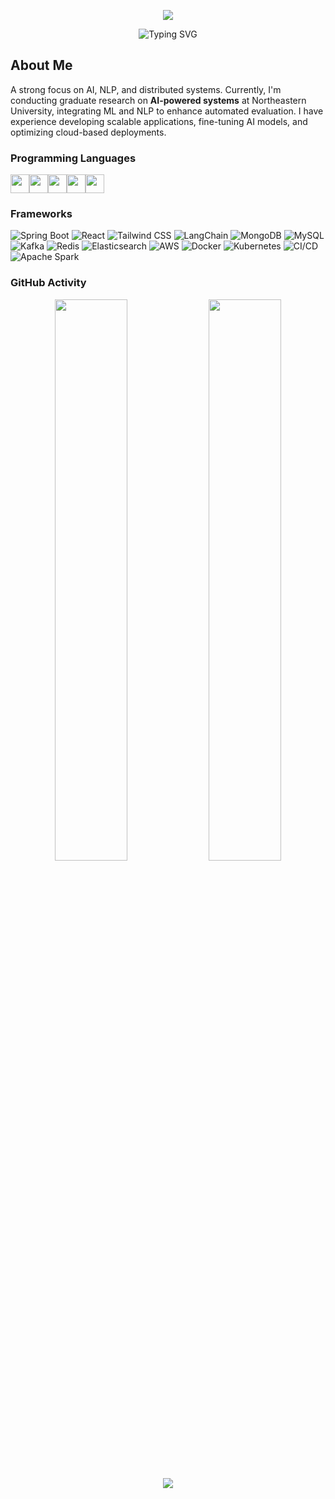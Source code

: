<!-- slogan -->
<p align="center">
  <img src="https://capsule-render.vercel.app/api?type=waving&color=0:ff3c00,100:6e00ff&height=200&section=header&text=Hi%20There!%20I'm%20Sixia%20Sun&fontSize=40&fontColor=ffffff" />
</p>

<!-- animation -->
<p align="center">
  <img src="https://readme-typing-svg.herokuapp.com?font=Press+Start+2P&size=15&pause=1000&color=4B4B4B&center=true&vCenter=true&width=800&lines=AI+%7C+NLP+%7C+Distributed+Systems;LLM+Fine-tuning+%2B+Scalable+Infra;Flask+%2B+Kafka+%2B+Redis;DynamoDB+%2B+Spark+%2B+React" alt="Typing SVG" />
</p>

## About Me
A strong focus on AI, NLP, and distributed systems. Currently, I'm conducting graduate research on **AI-powered systems** at Northeastern University, integrating ML and NLP to enhance automated evaluation. I have experience developing scalable applications, fine-tuning AI models, and optimizing cloud-based deployments.

### Programming Languages  
<p align="left">
  <img src="https://cdn.jsdelivr.net/gh/devicons/devicon/icons/python/python-original.svg" width="30" height="30"/><img src="https://cdn.jsdelivr.net/gh/devicons/devicon/icons/javascript/javascript-original.svg" width="30" height="30"/><img src="https://cdn.jsdelivr.net/gh/devicons/devicon/icons/typescript/typescript-original.svg" width="30" height="30"/><img src="https://cdn.jsdelivr.net/gh/devicons/devicon/icons/java/java-original.svg" width="30" height="30"/><img src="https://cdn.jsdelivr.net/gh/devicons/devicon/icons/go/go-original.svg" width="30" height="30"/>
</p>

### Frameworks  
![Spring Boot](https://img.shields.io/badge/Spring_Boot-6DB33F?style=for-the-badge&logo=spring-boot&logoColor=white)  ![React](https://img.shields.io/badge/React-20232A?style=for-the-badge&logo=react&logoColor=61DAFB)  ![Tailwind CSS](https://img.shields.io/badge/Tailwind_CSS-38B2AC?style=for-the-badge&logo=tailwind-css&logoColor=white)  ![LangChain](https://img.shields.io/badge/LangChain-0052CC?style=for-the-badge&logo=ai&logoColor=white) ![MongoDB](https://img.shields.io/badge/MongoDB-47A248?style=for-the-badge&logo=mongodb&logoColor=white)  ![MySQL](https://img.shields.io/badge/MySQL-4479A1?style=for-the-badge&logo=mysql&logoColor=white)  ![Kafka](https://img.shields.io/badge/Apache_Kafka-231F20?style=for-the-badge&logo=apache-kafka&logoColor=white)  ![Redis](https://img.shields.io/badge/Redis-DC382D?style=for-the-badge&logo=redis&logoColor=white) ![Elasticsearch](https://img.shields.io/badge/Elasticsearch-005571?style=for-the-badge&logo=elasticsearch&logoColor=white) ![AWS](https://img.shields.io/badge/AWS-232F3E?style=for-the-badge&logo=amazon-aws&logoColor=white) ![Docker](https://img.shields.io/badge/Docker-2496ED?style=for-the-badge&logo=docker&logoColor=white) ![Kubernetes](https://img.shields.io/badge/Kubernetes-326CE5?style=for-the-badge&logo=kubernetes&logoColor=white) ![CI/CD](https://img.shields.io/badge/CI/CD-61DAFB?style=for-the-badge&logo=githubactions&logoColor=white) ![Apache Spark](https://img.shields.io/badge/Apache_Spark-E25A1C?style=for-the-badge&logo=apachespark&logoColor=white)    

### GitHub Activity  
<p align="center">
  <img src="https://github-readme-stats.vercel.app/api?username=sxsun1684&show_icons=true&theme=github&hide_border=true&hide_title=true" width="48%" />
  <img src="https://github-readme-streak-stats.herokuapp.com?user=sxsun1684&theme=github&hide_border=true" width="48%"/>
</p>

<p align="center">
  <img src="https://readme-typing-svg.herokuapp.com?font=VT323&size=22&duration=2500&pause=1000&color=4B4B4B&center=true&vCenter=true&width=500&lines=⭐+Feel+free+to+star+my+repos!;🩷+Let’s+connect+on+LinkedIn+or+GitHub!" />
</p>

